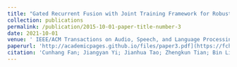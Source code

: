 ```yaml
---
title: "Gated Recurrent Fusion with Joint Training Framework for Robust End-to-End Speech Recognition"
collection: publications
permalink: /publication/2015-10-01-paper-title-number-3
date: 2021-10-01
venue: ' IEEE/ACM Transactions on Audio, Speech, and Language Processing'
paperurl: 'http://academicpages.github.io/files/paper3.pdf](https://fchest.github.io/pub/Trans2.pdf'
citation: 'Cunhang Fan; Jiangyan Yi; Jianhua Tao; Zhengkun Tian; Bin Liu; Zhengqi Wen, Gated Recurrent Fusion with Joint Training Framework for Robust End-to-End Speech Recognition, IEEE/ACM Transactions on Audio, Speech, and Language Processing, 2021, 29:198-209.'
---
```


